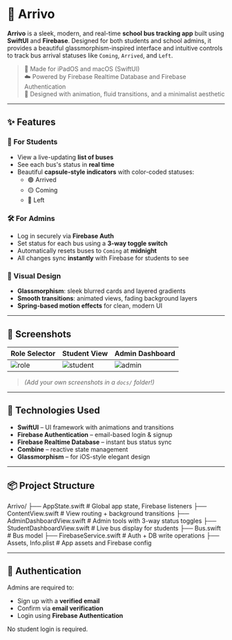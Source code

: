 # 🚌 Arrivo

**Arrivo** is a sleek, modern, and real-time **school bus tracking app** built using **SwiftUI** and **Firebase**. Designed for both students and school admins, it provides a beautiful glassmorphism-inspired interface and intuitive controls to track bus arrival statuses like `Coming`, `Arrived`, and `Left`.

> 📱 Made for iPadOS and macOS (SwiftUI)  
> ☁️ Powered by Firebase Realtime Database and Firebase Authentication  
> 🌈 Designed with animation, fluid transitions, and a minimalist aesthetic

---

## ✨ Features

### 🎒 For Students
- View a live-updating **list of buses**
- See each bus's status in **real time**
- Beautiful **capsule-style indicators** with color-coded statuses:
  - 🟢 Arrived
  - 🟡 Coming
  - 🔴 Left

### 🛠️ For Admins
- Log in securely via **Firebase Auth**
- Set status for each bus using a **3-way toggle switch**
- Automatically resets buses to `Coming` at **midnight**
- All changes sync **instantly** with Firebase for students to see

### 🎨 Visual Design
- **Glassmorphism**: sleek blurred cards and layered gradients
- **Smooth transitions**: animated views, fading background layers
- **Spring-based motion effects** for clean, modern UI

---

## 📸 Screenshots

| Role Selector | Student View | Admin Dashboard |
|---------------|--------------|-----------------|
| ![role](docs/role.png) | ![student](docs/student.png) | ![admin](docs/admin.png) |

> *(Add your own screenshots in a `docs/` folder!)*

---

## 🔧 Technologies Used

- **SwiftUI** – UI framework with animations and transitions
- **Firebase Authentication** – email-based login & signup
- **Firebase Realtime Database** – instant bus status sync
- **Combine** – reactive state management
- **Glassmorphism** – for iOS-style elegant design

---

## 📦 Project Structure

Arrivo/
├── AppState.swift # Global app state, Firebase listeners
├── ContentView.swift # View routing + background transitions
├── AdminDashboardView.swift # Admin tools with 3-way status toggles
├── StudentDashboardView.swift # Live bus display for students
├── Bus.swift # Bus model
├── FirebaseService.swift # Auth + DB write operations
├── Assets, Info.plist # App assets and Firebase config


---

## 🔐 Authentication

Admins are required to:
- Sign up with a **verified email**
- Confirm via **email verification**
- Login using **Firebase Authentication**

No student login is required.

